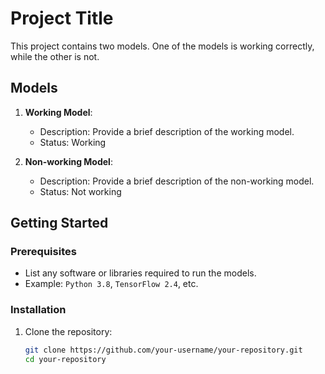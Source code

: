 # Project Title

This project contains two models. One of the models is working correctly, while the other is not.

## Models

1. **Working Model**: 
   - Description: Provide a brief description of the working model.
   - Status: Working

2. **Non-working Model**: 
   - Description: Provide a brief description of the non-working model.
   - Status: Not working

## Getting Started

### Prerequisites

- List any software or libraries required to run the models.
- Example: `Python 3.8`, `TensorFlow 2.4`, etc.

### Installation

1. Clone the repository:
   ```sh
   git clone https://github.com/your-username/your-repository.git
   cd your-repository
